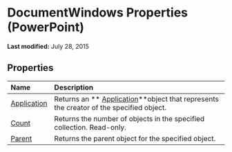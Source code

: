 
# DocumentWindows Properties (PowerPoint)

 **Last modified:** July 28, 2015


## Properties



|**Name**|**Description**|
|:-----|:-----|
| [Application](8a2cf838-7f79-d346-3a14-597c0f9fd4ef.md)|Returns an  ** [Application](978c2b99-4271-b953-4283-73b5f3d96f41.md)**object that represents the creator of the specified object.|
| [Count](d659a980-cc23-c805-6084-4c724c0bc6cd.md)|Returns the number of objects in the specified collection. Read-only.|
| [Parent](c0b45972-9677-b14a-e1fa-ae20b3afa3c6.md)|Returns the parent object for the specified object.|
